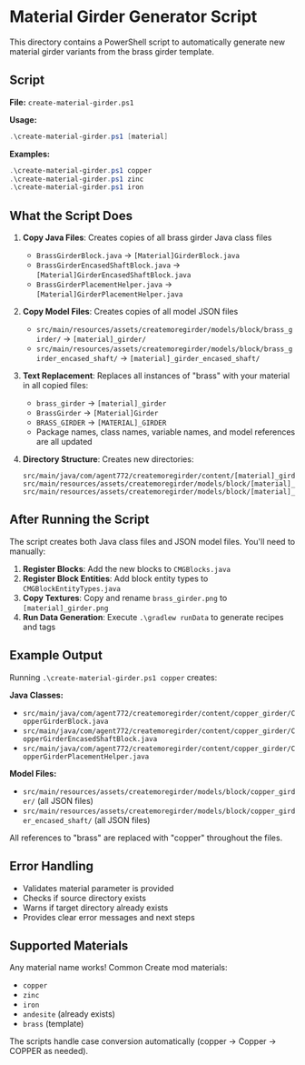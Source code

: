 # Material Girder Generator Script

This directory contains a PowerShell script to automatically generate new material girder variants from the brass girder template.

## Script

**File:** `create-material-girder.ps1`

**Usage:**
```powershell
.\create-material-girder.ps1 [material]
```

**Examples:**
```powershell
.\create-material-girder.ps1 copper
.\create-material-girder.ps1 zinc
.\create-material-girder.ps1 iron
```

## What the Script Does

1. **Copy Java Files**: Creates copies of all brass girder Java class files
   - `BrassGirderBlock.java` → `[Material]GirderBlock.java`
   - `BrassGirderEncasedShaftBlock.java` → `[Material]GirderEncasedShaftBlock.java`
   - `BrassGirderPlacementHelper.java` → `[Material]GirderPlacementHelper.java`

2. **Copy Model Files**: Creates copies of all model JSON files
   - `src/main/resources/assets/createmoregirder/models/block/brass_girder/` → `[material]_girder/`
   - `src/main/resources/assets/createmoregirder/models/block/brass_girder_encased_shaft/` → `[material]_girder_encased_shaft/`

3. **Text Replacement**: Replaces all instances of "brass" with your material in all copied files:
   - `brass_girder` → `[material]_girder`
   - `BrassGirder` → `[Material]Girder`
   - `BRASS_GIRDER` → `[MATERIAL]_GIRDER`
   - Package names, class names, variable names, and model references are all updated

4. **Directory Structure**: Creates new directories:
   ```
   src/main/java/com/agent772/createmoregirder/content/[material]_girder/
   src/main/resources/assets/createmoregirder/models/block/[material]_girder/
   src/main/resources/assets/createmoregirder/models/block/[material]_girder_encased_shaft/
   ```

## After Running the Script

The script creates both Java class files and JSON model files. You'll need to manually:

1. **Register Blocks**: Add the new blocks to `CMGBlocks.java`
2. **Register Block Entities**: Add block entity types to `CMGBlockEntityTypes.java`
3. **Copy Textures**: Copy and rename `brass_girder.png` to `[material]_girder.png`
4. **Run Data Generation**: Execute `.\gradlew runData` to generate recipes and tags

## Example Output

Running `.\create-material-girder.ps1 copper` creates:

**Java Classes:**
- `src/main/java/com/agent772/createmoregirder/content/copper_girder/CopperGirderBlock.java`
- `src/main/java/com/agent772/createmoregirder/content/copper_girder/CopperGirderEncasedShaftBlock.java`
- `src/main/java/com/agent772/createmoregirder/content/copper_girder/CopperGirderPlacementHelper.java`

**Model Files:**
- `src/main/resources/assets/createmoregirder/models/block/copper_girder/` (all JSON files)
- `src/main/resources/assets/createmoregirder/models/block/copper_girder_encased_shaft/` (all JSON files)

All references to "brass" are replaced with "copper" throughout the files.

## Error Handling

- Validates material parameter is provided
- Checks if source directory exists
- Warns if target directory already exists
- Provides clear error messages and next steps

## Supported Materials

Any material name works! Common Create mod materials:
- `copper`
- `zinc` 
- `iron`
- `andesite` (already exists)
- `brass` (template)

The scripts handle case conversion automatically (copper → Copper → COPPER as needed).